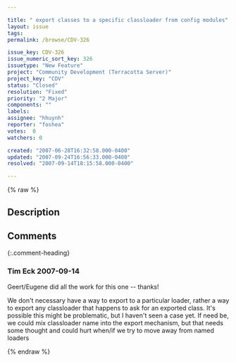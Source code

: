 ```yaml
---

title: " export classes to a specific classloader from config modules"
layout: issue
tags: 
permalink: /browse/CDV-326

issue_key: CDV-326
issue_numeric_sort_key: 326
issuetype: "New Feature"
project: "Community Development (Terracotta Server)"
project_key: "CDV"
status: "Closed"
resolution: "Fixed"
priority: "2 Major"
components: ""
labels: 
assignee: "hhuynh"
reporter: "foshea"
votes:  0
watchers: 0

created: "2007-06-28T16:32:58.000-0400"
updated: "2007-09-24T16:56:33.000-0400"
resolved: "2007-09-14T18:15:58.000-0400"

---
```




{% raw %}



## Description

<div markdown="1" class="description">



</div>

## Comments


{:.comment-heading}
### **Tim Eck** <span class="date">2007-09-14</span>

<div markdown="1" class="comment">

Geert/Eugene did all the work for this one -- thanks!

We don't necessary have a way to export to a particular loader, rather a way to export any classloader that happens to ask for an exported class. It's possible this might be problematic, but I haven't seen a case yet. If need be, we could mix classloader name into the export mechanism, but that needs some thought and could hurt when/if we try to move away from named loaders


</div>



{% endraw %}

